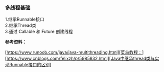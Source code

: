 ﻿### 多线程基础

1.继承Runnable接口 <br>
2.继承Thread类<br>
3.通过 Callable 和 Future 创建线程 <br>

**参考资料：**<br>

[https://www.runoob.com/java/java-multithreading.html][菜鸟教程：]<br>
[https://www.cnblogs.com/felixzh/p/5985832.html][Java中继承thread类与实现Runnable接口的区别]<br>
